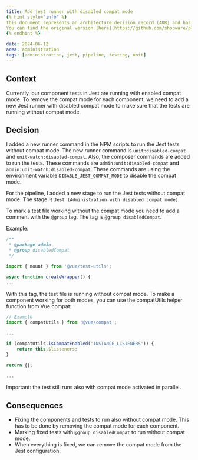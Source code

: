 ```yaml
---
title: Add jest runner with disabled compat mode
{% hint style="info" %}
This document represents an architecture decision record (ADR) and has been mirrored from the ADR section in our Shopware 6 repository.
You can find the original version [here](https://github.com/shopware/platform/blob/trunk/adr/2024-06-12-add-jest-runner-with-disabled-compat-mode.md)
{% endhint %}

date: 2024-06-12
area: administration
tags: [administration, jest, pipeline, testing, unit]
---
```


## Context

Currently, our component tests in Jest are running with enabled compat mode. To remove the compat mode for each
component, we need to add a new Jest runner with disabled compat mode to make sure that the tests are running without compat mode.

## Decision

I added a new runner command in the NPM scripts to run the Jest tests without compat mode. The new runner command is
`unit:disabled-compat` and `unit-watch:disabled-compat`. Also, the composer commands are added to run the tests. These commands are `admin:unit:disabled-compat` and `admin:unit-watch:disabled-compat`. These commands are using the environment variable `DISABLE_JEST_COMPAT_MODE` to disable the compat mode.

For the pipeline, I added a new stage to run the Jest tests without compat mode. The stage is `Jest (Administration with disabled compat mode)`.

To mark a test file working without the compat mode you need to add a comment with the `@group` tag. The tag is `@group disabledCompat`.

Example:
```javascript
/**
 * @package admin
 * @group disabledCompat
 */

import { mount } from '@vue/test-utils';

async function createWrapper() {
...
```

With this tag, the test file is running without compat mode. To make a component working for both modes, you can use the
compatUtils helper function from Vue compat:
```javascript
// Example
import { compatUtils } from '@vue/compat';

...

if (compatUtils.isCompatEnabled('INSTANCE_LISTENERS')) {
    return this.$listeners;
}

return {};

...
```


Important: the test still runs also with compat mode activated in parallel.

## Consequences

- Fixing the components and tests to run also without compat mode. This has to be done by removing the compat mode for each component.
- Marking fixed tests with `@group disabledCompat` to run without compat mode.
- When everything is fixed, we can remove the compat mode from the Jest configuration.
